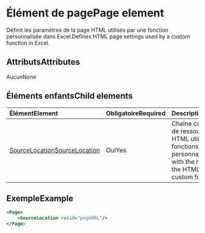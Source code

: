# <a name="page-element"></a><span data-ttu-id="76fe4-101">Élément de page</span><span class="sxs-lookup"><span data-stu-id="76fe4-101">Page element</span></span>

<span data-ttu-id="76fe4-102">Définit les paramètres de la page HTML utilisés par une fonction personnalisée dans Excel.</span><span class="sxs-lookup"><span data-stu-id="76fe4-102">Defines HTML page settings used by a custom function in Excel.</span></span>

## <a name="attributes"></a><span data-ttu-id="76fe4-103">Attributs</span><span class="sxs-lookup"><span data-stu-id="76fe4-103">Attributes</span></span>

<span data-ttu-id="76fe4-104">Aucun</span><span class="sxs-lookup"><span data-stu-id="76fe4-104">None</span></span>

## <a name="child-elements"></a><span data-ttu-id="76fe4-105">Éléments enfants</span><span class="sxs-lookup"><span data-stu-id="76fe4-105">Child elements</span></span>

|  <span data-ttu-id="76fe4-106">Élément</span><span class="sxs-lookup"><span data-stu-id="76fe4-106">Element</span></span>  |  <span data-ttu-id="76fe4-107">Obligatoire</span><span class="sxs-lookup"><span data-stu-id="76fe4-107">Required</span></span>  |  <span data-ttu-id="76fe4-108">Description</span><span class="sxs-lookup"><span data-stu-id="76fe4-108">Description</span></span>  |
|:-----|:-----|:-----|
|  [<span data-ttu-id="76fe4-109">SourceLocation</span><span class="sxs-lookup"><span data-stu-id="76fe4-109">SourceLocation</span></span>](customfunctionssourcelocation.md)  |  <span data-ttu-id="76fe4-110">Oui</span><span class="sxs-lookup"><span data-stu-id="76fe4-110">Yes</span></span>  | <span data-ttu-id="76fe4-111">Chaîne contenant l’ID de ressource du fichier HTML utilisé par les fonctions personnalisées.</span><span class="sxs-lookup"><span data-stu-id="76fe4-111">String with the resource id of the HTML file used by custom functions.</span></span> |

## <a name="example"></a><span data-ttu-id="76fe4-112">Exemple</span><span class="sxs-lookup"><span data-stu-id="76fe4-112">Example</span></span>

```xml
<Page>
    <SourceLocation resid="pageURL"/>
</Page>
```
